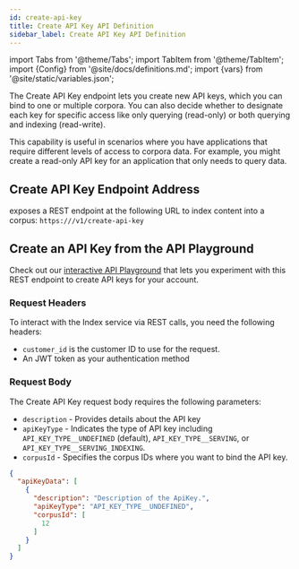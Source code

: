 ```yaml
---
id: create-api-key
title: Create API Key API Definition
sidebar_label: Create API Key API Definition
---
```


import Tabs from '@theme/Tabs';
import TabItem from '@theme/TabItem';
import {Config} from '@site/docs/definitions.md';
import {vars} from '@site/static/variables.json';

The Create API Key endpoint lets you create new API keys, which you can 
bind to one or multiple corpora. You can also decide whether to designate each 
key for specific access like only querying (read-only) or both querying and 
indexing (read-write).

This capability is useful in scenarios where you have applications that 
require different levels of access to corpora data. For example, you might 
create a read-only API key for an application that only needs to query data.

## Create API Key Endpoint Address

<Config v="names.product"/> exposes a REST endpoint at the following URL
to index content into a corpus:
<code>https://<Config v="domains.rest.indexing"/>/v1/create-api-key</code>

## Create an API Key from the API Playground

Check out our [interactive API Playground](/docs/rest-api/create-api-key) that lets 
you experiment with this REST endpoint to create API keys for your account.

### Request Headers

To interact with the Index service via REST calls, you need the following 
headers:

* `customer_id` is the customer ID to use for the request.
* An JWT token as your authentication method

### Request Body

The Create API Key request body requires the following parameters:
* `description` - Provides details about the API key
* `apiKeyType` - Indicates the type of API key including `API_KEY_TYPE__UNDEFINED` 
  (default), `API_KEY_TYPE__SERVING`, or `API_KEY_TYPE__SERVING_INDEXING`.
* `corpusId` - Specifies the corpus IDs where you want to bind the API key.

```json
{
  "apiKeyData": [
    {
      "description": "Description of the ApiKey.",
      "apiKeyType": "API_KEY_TYPE__UNDEFINED",
      "corpusId": [
        12
      ]
    }
  ]
}
```